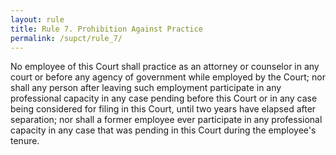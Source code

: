 ```yaml
---
layout: rule
title: Rule 7. Prohibition Against Practice
permalink: /supct/rule_7/
---
```


No employee of this Court shall practice as an attorney or counselor in any court or before any agency of government while employed by the Court; nor shall any person after leaving such employment participate in any professional capacity in any case pending before this Court or in any case being considered for filing in this Court, until two years have elapsed after separation; nor shall a former employee ever participate in any professional capacity in any case that was pending in this Court during the employee's tenure.<br>
